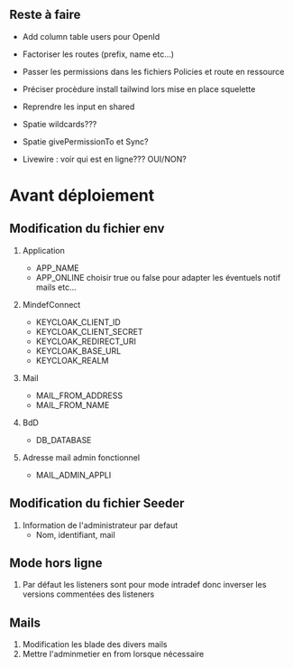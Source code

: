 ## Reste à faire
- Add column table users pour OpenId


- Factoriser les routes (prefix, name etc...)

- Passer les permissions dans les fichiers Policies et route en ressource

- Préciser procèdure install tailwind lors mise en place squelette

- Reprendre les input en shared

- Spatie wildcards??? 

- Spatie givePermissionTo et Sync?

- Livewire : voir qui est en ligne??? OUI/NON?

# Avant déploiement

## Modification du fichier env

1. Application
    - APP_NAME  
    - APP_ONLINE choisir true ou false pour adapter les éventuels notif mails etc...

2. MindefConnect
    - KEYCLOAK_CLIENT_ID
    - KEYCLOAK_CLIENT_SECRET
    - KEYCLOAK_REDIRECT_URI
    - KEYCLOAK_BASE_URL
    - KEYCLOAK_REALM

3. Mail
    - MAIL_FROM_ADDRESS
    - MAIL_FROM_NAME

4. BdD
    - DB_DATABASE

5. Adresse mail admin fonctionnel
    - MAIL_ADMIN_APPLI

## Modification du fichier Seeder

1. Information de l'administrateur par defaut
    - Nom, identifiant, mail

## Mode hors ligne

1. Par défaut les listeners sont pour mode intradef donc inverser les versions commentées des listeners

## Mails

1. Modification les blade des divers mails
2. Mettre l'adminmetier en from lorsque nécessaire
